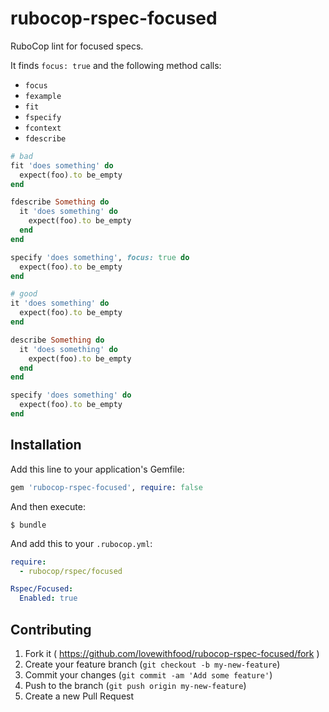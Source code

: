 # rubocop-rspec-focused

RuboCop lint for focused specs.

It finds `focus: true` and the following method calls:

  * `focus`
  * `fexample`
  * `fit`
  * `fspecify`
  * `fcontext`
  * `fdescribe`

```ruby
# bad
fit 'does something' do
  expect(foo).to be_empty
end

fdescribe Something do
  it 'does something' do
    expect(foo).to be_empty
  end
end

specify 'does something', focus: true do
  expect(foo).to be_empty
end

# good
it 'does something' do
  expect(foo).to be_empty
end

describe Something do
  it 'does something' do
    expect(foo).to be_empty
  end
end

specify 'does something' do
  expect(foo).to be_empty
end
```

## Installation

Add this line to your application's Gemfile:

```ruby
gem 'rubocop-rspec-focused', require: false
```

And then execute:

    $ bundle

And add this to your `.rubocop.yml`:

```yml
require:
  - rubocop/rspec/focused

Rspec/Focused:
  Enabled: true
```

## Contributing

1. Fork it ( https://github.com/lovewithfood/rubocop-rspec-focused/fork )
2. Create your feature branch (`git checkout -b my-new-feature`)
3. Commit your changes (`git commit -am 'Add some feature'`)
4. Push to the branch (`git push origin my-new-feature`)
5. Create a new Pull Request
